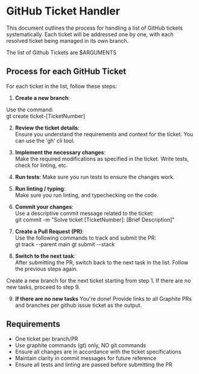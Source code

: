 # GitHub Ticket Handler

This document outlines the process for handling a list of GitHub tickets systematically. Each ticket will be addressed one by one, with each resolved ticket being managed in its own branch.

The list of Github Tickets are $ARGUMENTS

## Process for each GitHub Ticket

For each ticket in the list, follow these steps:

1. **Create a new branch**:  

Use the command:  
gt create ticket-[TicketNumber]

2. **Review the ticket details**:  
Ensure you understand the requirements and context for the ticket. You can use the 'gh' cli tool.

3. **Implement the necessary changes**:  
Make the required modifications as specified in the ticket. Write tests, check for linting, etc.

4. **Run tests**:
Make sure you run tests to ensure the changes work.

5. **Run linting / typing**:  
Make sure you run linting, and typechecking on the code.

6. **Commit your changes**:  
Use a descriptive commit message related to the ticket:  
git commit -m "Solve ticket [TicketNumber]: [Brief Description]"

7. **Create a Pull Request (PR)**:  
Use the following commands to track and submit the PR:  
gt track --parent main gt submit --stack

8. **Switch to the next task**:  
After submitting the PR, switch back to the next task in the list. Follow the previous steps again.

Create a new branch for the next ticket starting from step 1. If there are no new tasks, proceed to step 9.

9. **If there are no new tasks**
You're done! Provide links to all Graphite PRs and branches per github issue ticket as the output.

## Requirements

- One ticket per branch/PR
- Use graphite commands (gt) only, NO git commands
- Ensure all changes are in accordance with the ticket specifications
- Maintain clarity in commit messages for future reference
- Ensure all tests and linting are passed before submitting the PR
